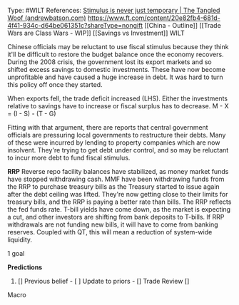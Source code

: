 Type: #WILT 
References: [Stimulus is never just temporary | The Tangled Woof (andrewbatson.com)](https://andrewbatson.com/2023/08/08/stimulus-is-never-just-temporary/)
https://www.ft.com/content/20e82fb4-681d-4f41-934c-d64be061351c?shareType=nongift
[[China - Outline]]
[[Trade Wars are Class Wars - WIP]]
[[Savings vs Investment]]
WILT

Chinese officials may be reluctant to use fiscal stimulus because they think it'll be difficult to restore the budget balance once the economy recovers. During the 2008 crisis, the government lost its export markets and so shifted excess savings to domestic investments. These have now become unprofitable and have caused a huge increase in debt. It was hard to turn this policy off once they started. 

When exports fell, the trade deficit increased (LHS). Either the investments relative to savings have to increase or fiscal surplus has to decrease. 
M - X = (I - S) - (T - G)

Fitting with that argument, there are reports that central government officials are pressuring local governments to restructure their debts. Many of these were incurred by lending to property companies which are now insolvent. They're trying to get debt under control, and so may be reluctant to incur more debt to fund fiscal stimulus. 

**RRP**
Reverse repo facility balances have stabilized, as money market funds have stopped withdrawing cash. MMF have been withdrawing funds from the RRP to purchase treasury bills as the Treasury started to issue again after the debt ceiling was lifted. They're now getting close to their limits for treasury bills, and the RRP is paying a better rate than bills. The RRP reflects the fed funds rate. T-bill yields have come down, as the market is expecting a cut, and other investors are shifting from bank deposits to T-bills. If RRP withdrawals are not funding new bills, it will have to come from banking reserves. Coupled with QT, this will mean a reduction of system-wide liquidity. 


1 goal


**Predictions**

1) []
Previous belief - 
[ ]
Update to priors - 
[]
Trade Review
[]





Macro
